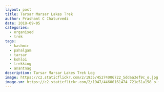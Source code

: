```yaml
---
layout: post
title: Tarsar Marsar Lakes Trek
author: Prashant C Chaturvedi
date: 2018-09-05
categories:
  - organised
  - trek
tags:
  - kashmir
  - pahalgam
  - tarsar
  - kohloi
  - trekking
  - anantnag
description: Tarsar Marsar Lakes Trek Log
image: https://c2.staticflickr.com/2/1935/45274006722_5ddaa3ef9c_o.jpg
image-sm: https://c2.staticflickr.com/2/1947/44600161474_721e51a158_o.jpg
---
```


